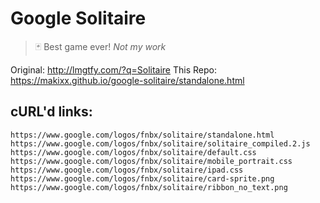 # Google Solitaire
> 🃏 Best game ever! *Not my work*

Original: http://lmgtfy.com/?q=Solitaire
This Repo: https://makixx.github.io/google-solitaire/standalone.html

## cURL'd links:
```
https://www.google.com/logos/fnbx/solitaire/standalone.html
https://www.google.com/logos/fnbx/solitaire/solitaire_compiled.2.js
https://www.google.com/logos/fnbx/solitaire/default.css
https://www.google.com/logos/fnbx/solitaire/mobile_portrait.css
https://www.google.com/logos/fnbx/solitaire/ipad.css
https://www.google.com/logos/fnbx/solitaire/card-sprite.png
https://www.google.com/logos/fnbx/solitaire/ribbon_no_text.png
```
